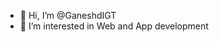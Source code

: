 - 👋 Hi, I’m @GaneshdIGT
- 👀 I’m interested in Web and App development


<!---
GaneshdIGT/GaneshdIGT is a ✨ special ✨ repository because its `README.md` (this file) appears on your GitHub profile.
You can click the Preview link to take a look at your changes.
--->
